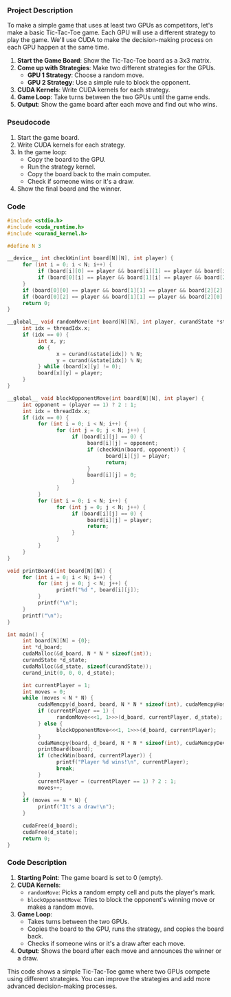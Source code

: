 ### Project Description

To make a simple game that uses at least two GPUs as competitors, let's make a basic Tic-Tac-Toe game. Each GPU will use a different strategy to play the game. We'll use CUDA to make the decision-making process on each GPU happen at the same time.

1. **Start the Game Board**: Show the Tic-Tac-Toe board as a 3x3 matrix.
2. **Come up with Strategies**: Make two different strategies for the GPUs.
    - **GPU 1 Strategy**: Choose a random move.
    - **GPU 2 Strategy**: Use a simple rule to block the opponent.
3. **CUDA Kernels**: Write CUDA kernels for each strategy.
4. **Game Loop**: Take turns between the two GPUs until the game ends.
5. **Output**: Show the game board after each move and find out who wins.

### Pseudocode

1. Start the game board.
2. Write CUDA kernels for each strategy.
3. In the game loop:
    - Copy the board to the GPU.
    - Run the strategy kernel.
    - Copy the board back to the main computer.
    - Check if someone wins or it's a draw.
4. Show the final board and the winner.

### Code

```cpp
#include <stdio.h>
#include <cuda_runtime.h>
#include <curand_kernel.h>

#define N 3

__device__ int checkWin(int board[N][N], int player) {
     for (int i = 0; i < N; i++) {
          if (board[i][0] == player && board[i][1] == player && board[i][2] == player) return 1;
          if (board[0][i] == player && board[1][i] == player && board[2][i] == player) return 1;
     }
     if (board[0][0] == player && board[1][1] == player && board[2][2] == player) return 1;
     if (board[0][2] == player && board[1][1] == player && board[2][0] == player) return 1;
     return 0;
}

__global__ void randomMove(int board[N][N], int player, curandState *state) {
     int idx = threadIdx.x;
     if (idx == 0) {
          int x, y;
          do {
                x = curand(&state[idx]) % N;
                y = curand(&state[idx]) % N;
          } while (board[x][y] != 0);
          board[x][y] = player;
     }
}

__global__ void blockOpponentMove(int board[N][N], int player) {
     int opponent = (player == 1) ? 2 : 1;
     int idx = threadIdx.x;
     if (idx == 0) {
          for (int i = 0; i < N; i++) {
                for (int j = 0; j < N; j++) {
                     if (board[i][j] == 0) {
                          board[i][j] = opponent;
                          if (checkWin(board, opponent)) {
                                board[i][j] = player;
                                return;
                          }
                          board[i][j] = 0;
                     }
                }
          }
          for (int i = 0; i < N; i++) {
                for (int j = 0; j < N; j++) {
                     if (board[i][j] == 0) {
                          board[i][j] = player;
                          return;
                     }
                }
          }
     }
}

void printBoard(int board[N][N]) {
     for (int i = 0; i < N; i++) {
          for (int j = 0; j < N; j++) {
                printf("%d ", board[i][j]);
          }
          printf("\n");
     }
     printf("\n");
}

int main() {
     int board[N][N] = {0};
     int *d_board;
     cudaMalloc(&d_board, N * N * sizeof(int));
     curandState *d_state;
     cudaMalloc(&d_state, sizeof(curandState));
     curand_init(0, 0, 0, d_state);

     int currentPlayer = 1;
     int moves = 0;
     while (moves < N * N) {
          cudaMemcpy(d_board, board, N * N * sizeof(int), cudaMemcpyHostToDevice);
          if (currentPlayer == 1) {
                randomMove<<<1, 1>>>(d_board, currentPlayer, d_state);
          } else {
                blockOpponentMove<<<1, 1>>>(d_board, currentPlayer);
          }
          cudaMemcpy(board, d_board, N * N * sizeof(int), cudaMemcpyDeviceToHost);
          printBoard(board);
          if (checkWin(board, currentPlayer)) {
                printf("Player %d wins!\n", currentPlayer);
                break;
          }
          currentPlayer = (currentPlayer == 1) ? 2 : 1;
          moves++;
     }
     if (moves == N * N) {
          printf("It's a draw!\n");
     }

     cudaFree(d_board);
     cudaFree(d_state);
     return 0;
}
```

### Code Description

1. **Starting Point**: The game board is set to 0 (empty).
2. **CUDA Kernels**:
    - `randomMove`: Picks a random empty cell and puts the player's mark.
    - `blockOpponentMove`: Tries to block the opponent's winning move or makes a random move.
3. **Game Loop**:
    - Takes turns between the two GPUs.
    - Copies the board to the GPU, runs the strategy, and copies the board back.
    - Checks if someone wins or it's a draw after each move.
4. **Output**: Shows the board after each move and announces the winner or a draw.

This code shows a simple Tic-Tac-Toe game where two GPUs compete using different strategies. You can improve the strategies and add more advanced decision-making processes.
